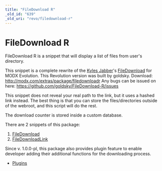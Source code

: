 ```yaml
---
title: "FileDownload R"
_old_id: "639"
_old_uri: "revo/filedownload-r"
---
```


# FileDownload R

FileDownload R is a snippet that will display a list of files from user's directory.

This snippet is a complete rewrite of the [Kyles Jabber](http://muddydogpaws.com/)'s [FileDownload](http://wiki.modxcms.com/index.php/FileDownload) for MODX Evolution.
This Revolution version was built by goldsky.
Download: <http://modx.com/extras/package/filedownloadr>
Any bugs can be issued on here: <https://github.com/goldsky/FileDownload-R/issues>

This snippet does not reveal your real path to the link, but it uses a hashed link instead.
The best thing is that you can store the files/directories outside of the webroot, and this script will do the rest.

The download counter is stored inside a custom database.

There are 2 snippets of this package:

1. [FileDownload](extras/filedownload-r/filedownload-r.filedownload "FileDownload R.FileDownload")
2. [FileDownloadLink](extras/filedownload-r/filedownload-r.filedownloadlink "FileDownload R.FileDownloadLink")

Since v. 1.0.0-pl, this package also provides plugin feature to enable developer adding their additional functions for the downloading process.

- [Plugins](extras/filedownload-r/filedownload-r.plugins "FileDownload R.Plugins")
